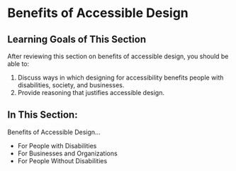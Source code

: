 # Benefits of Accessible Design

## Learning Goals of This Section

After reviewing this section on benefits of accessible design, you should be able to:

1. Discuss ways in which designing for accessibility benefits people with disabilities, society, and businesses.
2. Provide reasoning that justifies accessible design.

## In This Section:

Benefits of Accessible Design...

- For People with Disabilities
- For Businesses and Organizations
- For People Without Disabilities
